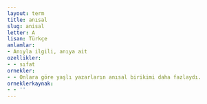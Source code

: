 ```yaml
---
layout: term
title: anısal
slug: anisal
letter: A
lisan: Türkçe
anlamlar:
- Anıyla ilgili, anıya ait
ozellikler:
- - sıfat
ornekler:
- - Onlara göre yaşlı yazarların anısal birikimi daha fazlaydı.
orneklerkaynak:
- - ''
---
```

